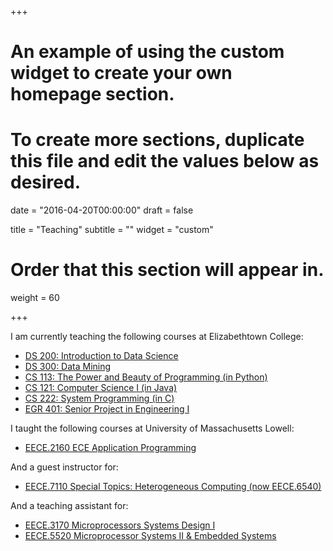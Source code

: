 +++
# An example of using the custom widget to create your own homepage section.
# To create more sections, duplicate this file and edit the values below as desired.

date = "2016-04-20T00:00:00"
draft = false

title = "Teaching"
subtitle = ""
widget = "custom"

# Order that this section will appear in.
weight = 60

+++

I am currently teaching the following courses at Elizabethtown College:
- [DS 200: Introduction to Data Science](https://catalog.etown.edu/preview_program.php?catoid=20&poid=2231&returnto=1014#)
- [DS 300: Data Mining](https://catalog.etown.edu/preview_program.php?catoid=20&poid=2231&returnto=1014#)
- [CS 113: The Power and Beauty of Programming (in Python)](https://catalog.etown.edu/preview_program.php?catoid=20&poid=2129&returnto=1014)
- [CS 121: Computer Science I (in Java)](https://catalog.etown.edu/preview_program.php?catoid=20&poid=2231&returnto=1014#)
- [CS 222: System Programming (in C)](https://catalog.etown.edu/preview_program.php?catoid=20&poid=2129&returnto=1014)
- [EGR 401: Senior Project in Engineering I](https://catalog.etown.edu/preview_program.php?catoid=20&poid=2128&returnto=1014#)

I taught the following courses at University of Massachusetts Lowell:

- [EECE.2160 ECE Application Programming](https://www.uml.edu/catalog/courses/EECE/2160)

And a guest instructor for:

- [EECE.7110 Special Topics: Heterogeneous Computing (now EECE.6540)](https://www.uml.edu/catalog/courses/EECE/6540)

And a teaching assistant for:

- [EECE.3170 Microprocessors Systems Design I](https://www.uml.edu/catalog/courses/EECE/3170)
- [EECE.5520 Microprocessor Systems II & Embedded Systems](https://www.uml.edu/catalog/courses/EECE/5520)
